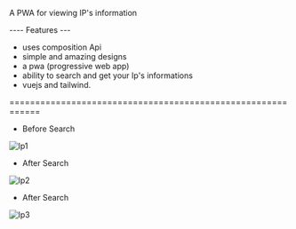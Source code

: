 
A PWA for viewing IP's information

 ---- Features ---
   - uses composition Api
   - simple and amazing designs
   - a pwa (progressive web app)
   - ability to search and get your Ip's informations
   - vuejs and tailwind.
   
============================================================

- Before Search

![Ip1](https://user-images.githubusercontent.com/55124189/134791805-7135cc2c-6125-44df-94c4-36c985bbb25a.jpg)

- After Search

![Ip2](https://user-images.githubusercontent.com/55124189/134791809-84953486-b3c2-4185-b499-d8d843eb1b7e.jpg)

- After Search

![Ip3](https://user-images.githubusercontent.com/55124189/134791815-0916c80e-f78c-4f97-8c9d-fbde282dd941.jpg)


